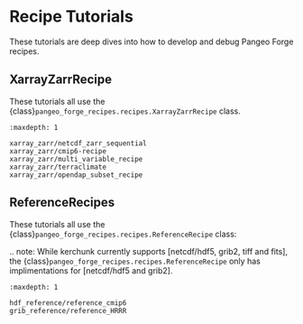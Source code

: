 # Recipe Tutorials

These tutorials are deep dives into how to develop and debug Pangeo Forge recipes.

## XarrayZarrRecipe

These tutorials all use the {class}`pangeo_forge_recipes.recipes.XarrayZarrRecipe` class.

```{toctree}
:maxdepth: 1

xarray_zarr/netcdf_zarr_sequential
xarray_zarr/cmip6-recipe
xarray_zarr/multi_variable_recipe
xarray_zarr/terraclimate
xarray_zarr/opendap_subset_recipe
```

## ReferenceRecipes

These tutorials all use the {class}`pangeo_forge_recipes.recipes.ReferenceRecipe` class:

.. note: While kerchunk currently supports [netcdf/hdf5, grib2, tiff and fits], the {class}`pangeo_forge_recipes.recipes.ReferenceRecipe` only has implimentations for [netcdf/hdf5 and grib2].

```{toctree}
:maxdepth: 1

hdf_reference/reference_cmip6
grib_reference/reference_HRRR
```
